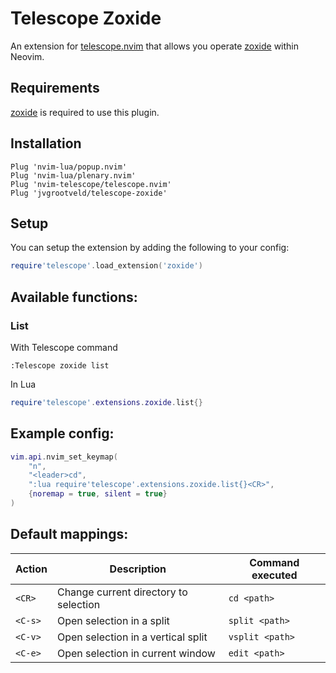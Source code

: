 # Telescope Zoxide

An extension for [telescope.nvim](https://github.com/nvim-telescope/telescope.nvim) that allows you operate [zoxide](https://github.com/ajeetdsouza/zoxide) within Neovim.

## Requirements
[zoxide](https://github.com/ajeetdsouza/zoxide) is required to use this plugin.

## Installation

```vim
Plug 'nvim-lua/popup.nvim'
Plug 'nvim-lua/plenary.nvim'
Plug 'nvim-telescope/telescope.nvim'
Plug 'jvgrootveld/telescope-zoxide'
```

## Setup

You can setup the extension by adding the following to your config:

```lua
require'telescope'.load_extension('zoxide')
```

## Available functions:

### List

With Telescope command

```vim
:Telescope zoxide list
```

In Lua

```lua
require'telescope'.extensions.zoxide.list{}
```

## Example config: 

```lua
vim.api.nvim_set_keymap(
	"n",
	"<leader>cd",
	":lua require'telescope'.extensions.zoxide.list{}<CR>",
	{noremap = true, silent = true}
)
```

## Default mappings:
| Action       | Description                           | Command executed |
|--------------|---------------------------------------|------------------|
| `<CR>`       | Change current directory to selection | `cd <path>`      |
| `<C-s>`      | Open selection in a split             | `split <path>`   |
| `<C-v>`      | Open selection in a vertical split    | `vsplit <path>`  |
| `<C-e>`      | Open selection in current window      | `edit <path>`    |

